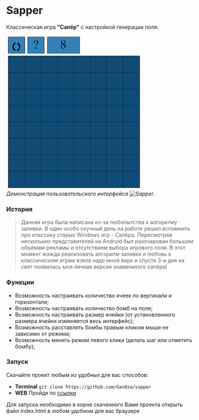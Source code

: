 # Sapper

Классическая игра **"Сапёр"** с настройкой генерации поля.

![Screenshot](https://raw.githubusercontent.com/Gan0za/sapper/main/res/screenshot.png)<br>
*Демонстрация пользовательского интерфейса ![Sapper](https://gan0za.github.io/sapper/).*

### История

>Данная игра была написана из-за любопытства к алгоритму заливки. 
>В один особо скучный день на работе решил вспомнить про классику старых Windows игр - Сапёра. 
>Пересмотрев нескольких представителей на Android был разочарован большим объёмам рекламы и отсутствием выбора игрового поля. 
>В этот момент жажда реализовать алгоритм заливки и любовь к классическим играм взяла надо мной верх и спустя 3-и дня на свет появилась моя личная версия знаменитого сапёра!

### Функции

- Возможность настраивать количество ячеек по вертикали и горизонтали;
- Возможность настраивать количество бомб на поле;
- Возможность настраивать размер ячейки (от установленного размера ячейки изменяется весь интерфейс);
- Возможность расставлять бомбы правым кликом мыши не зависимо от режима;
- Возможность менять режим левого клика (делать шаг или отметить бомбу);

### Запуск

Скачайте проект любым из удобных для вас способов:
- **Terminal** `git clone https://github.com/Gan0za/sapper` 
- **WEB** Пройдя по [ссылки](https://github.com/Gan0za/sapper/archive/refs/heads/main.zip)

Для запуска необходимо в корне скаченного Вами проекта открыть файл index.html в любом удобном для вас браузере
